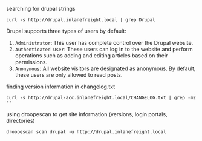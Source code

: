 
searching for drupal strings
```shell-session
curl -s http://drupal.inlanefreight.local | grep Drupal
```

Drupal supports three types of users by default:

1. `Administrator`: This user has complete control over the Drupal website.
2. `Authenticated User`: These users can log in to the website and perform operations such as adding and editing articles based on their permissions.
3. `Anonymous`: All website visitors are designated as anonymous. By default, these users are only allowed to read posts.

finding version information in changelog.txt
```shell-session
curl -s http://drupal-acc.inlanefreight.local/CHANGELOG.txt | grep -m2 ""
```

using droopescan to get site information (versions, login portals, directories)
```shell-session
droopescan scan drupal -u http://drupal.inlanefreight.local
```
